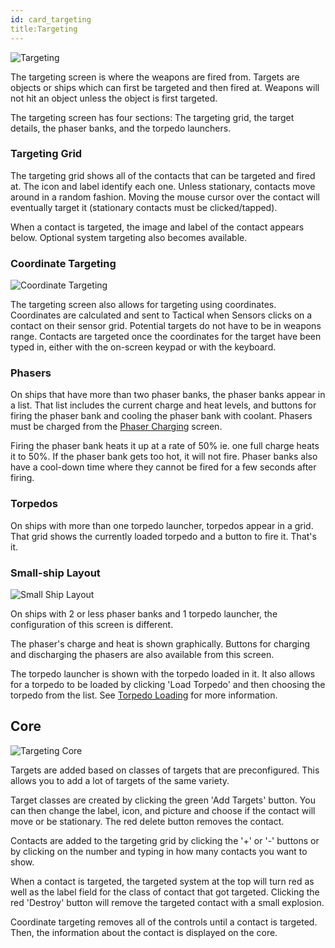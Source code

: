 ```yaml
---
id: card_targeting
title:Targeting
---
```


![Targeting](/docs/card_targeting_1.jpg)

The targeting screen is where the weapons are fired from. Targets are objects or
ships which can first be targeted and then fired at. Weapons will not hit an
object unless the object is first targeted.

The targeting screen has four sections: The targeting grid, the target details,
the phaser banks, and the torpedo launchers.

### Targeting Grid

The targeting grid shows all of the contacts that can be targeted and fired at.
The icon and label identify each one. Unless stationary, contacts move around in
a random fashion. Moving the mouse cursor over the contact will eventually
target it (stationary contacts must be clicked/tapped).

When a contact is targeted, the image and label of the contact appears below.
Optional system targeting also becomes available.

### Coordinate Targeting

![Coordinate Targeting](/docs/card_targeting_3.jpg)

The targeting screen also allows for targeting using coordinates. Coordinates
are calculated and sent to Tactical when Sensors clicks on a contact on their
sensor grid. Potential targets do not have to be in weapons range. Contacts are
targeted once the coordinates for the target have been typed in, either with the
on-screen keypad or with the keyboard.

### Phasers

On ships that have more than two phaser banks, the phaser banks appear in a
list. That list includes the current charge and heat levels, and buttons for
firing the phaser bank and cooling the phaser bank with coolant. Phasers must be
charged from the [Phaser Charging](/docs/card_phaser_charging) screen.

Firing the phaser bank heats it up at a rate of 50% ie. one full charge heats it
to 50%. If the phaser bank gets too hot, it will not fire. Phaser banks also
have a cool-down time where they cannot be fired for a few seconds after firing.

### Torpedos

On ships with more than one torpedo launcher, torpedos appear in a grid. That
grid shows the currently loaded torpedo and a button to fire it. That's it.

### Small-ship Layout

![Small Ship Layout](/docs/card_targeting_2.jpg)

On ships with 2 or less phaser banks and 1 torpedo launcher, the configuration
of this screen is different.

The phaser's charge and heat is shown graphically. Buttons for charging and
discharging the phasers are also available from this screen.

The torpedo launcher is shown with the torpedo loaded in it. It also allows for
a torpedo to be loaded by clicking 'Load Torpedo' and then choosing the torpedo
from the list. See [Torpedo Loading](/docs/card_torpedo_loading) for more
information.

## Core

![Targeting Core](/docs/core_targeting.jpg)

Targets are added based on classes of targets that are preconfigured. This
allows you to add a lot of targets of the same variety.

Target classes are created by clicking the green 'Add Targets' button. You can
then change the label, icon, and picture and choose if the contact will move or
be stationary. The red delete button removes the contact.

Contacts are added to the targeting grid by clicking the '+' or '-' buttons or
by clicking on the number and typing in how many contacts you want to show.

When a contact is targeted, the targeted system at the top will turn red as well
as the label field for the class of contact that got targeted. Clicking the red
'Destroy' button will remove the targeted contact with a small explosion.

Coordinate targeting removes all of the controls until a contact is targeted.
Then, the information about the contact is displayed on the core.
